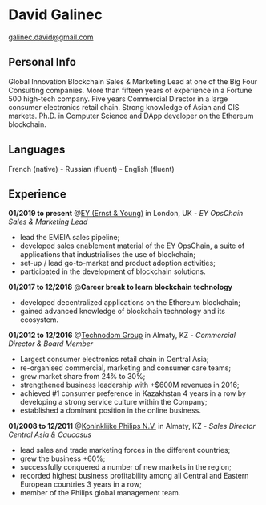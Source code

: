 # David Galinec

galinec.david@gmail.com

## Personal Info

Global Innovation Blockchain Sales & Marketing Lead at one of the Big Four Consulting companies. More than fifteen years of experience in a Fortune 500 high-tech company. Five years Commercial Director in a large consumer electronics retail chain. Strong knowledge of Asian and CIS markets. Ph.D. in Computer Science and DApp developer on the Ethereum blockchain.

## Languages

French (native) - Russian (fluent) - English (fluent)

## Experience

**01/2019 to present** @[EY (Ernst & Young)](https://www.ey.com/) in London, UK - *EY OpsChain Sales & Marketing Lead*
* lead the EMEIA sales pipeline;
* developed sales enablement material of the EY OpsChain, a suite of applications that industrialises the use of blockchain;
* set-up / lead go-to-market and product adoption activities;
* participated in the development of blockchain solutions.

**01/2017 to 12/2018** @**Career break to learn blockchain technology**
* developed decentralized applications on the Ethereum blockchain;
* gained advanced knowledge of blockchain technology and its ecosystem.

**01/2012 to 12/2016** @[Technodom Group](https://www.technodom.kz/) in Almaty, KZ - *Commercial Director & Board Member*
* Largest consumer electronics retail chain in Central Asia;
* re-organised commercial, marketing and consumer care teams;
* grew market share from 24% to 30%;
* strengthened business leadership with +$600M revenues in 2016;
* achieved #1 consumer preference in Kazakhstan 4 years in a row by developing a strong service culture within the Company;
* established a dominant position in the online business.

**01/2008 to 12/2011** @[Koninklijke Philips N.V.](https://www.philips.com/) in Almaty, KZ - *Sales Director Central Asia & Caucasus*
* lead sales and trade marketing forces in the different countries;
* grew the business +60%;
* successfully conquered a number of new markets in the region;
* recorded highest business profitability among all Central and Eastern European countries 3 years in a row;
* member of the Philips global management team.
